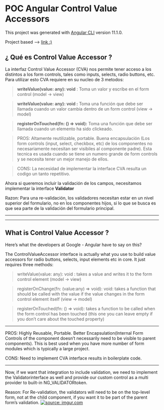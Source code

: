 # POC Angular Control Value Accessors

This project was generated with [Angular CLI](https://github.com/angular/angular-cli) version 11.1.0.

Project based -->  [link :) ](https://indepth.dev/posts/1245/angular-nested-reactive-forms-using-controlvalueaccessors-cvas)

## ¿ Qué es Control Value Accessor ?
La interfaz Control Value Accessor (CVA) nos permite tener acceso a los distintos a los form controls, tales como inputs, selects, radio buttons, etc. Para utilizar esto CVA requiere en su nucleo de 3 metodos:
> **writeValue(value: any): void** : Toma un valor y escribe en el form control (model -> view)

> **writeValue(value: any): void :** Toma una función que debe ser llamada cuando un valor cambia dentro de un form control (view -> model)

> **registerOnTouched(fn: () => void):** Toma una función que debe ser llamada cuando un elemento ha sido clickeado.

> PROS: Altamente reutilizable, portable. Buena encapsulación (Los form controls (input, select, checkbox, etc) de los componentes no necesariamente necesitan ser visibiles al componente padre). Esta tecnica es usada cuando se tiene un numero grande de form controls y se necesita tener un mejor manejo de ellos.

> CONS: La necesidad de implementar la interface CVA resulta un codigo un tanto repetitivo.

Ahora si queremos incluir la validación de los campos, necesitamos implementar la interface **Validator**

Razon: Para una re-validación, los validadores necesitan estar en un nivel superior del formulario, no en los componentes hijos, si lo que se busca es que sea parte de la validación del formulario principal.
___
___
## What is Control Value Accessor ?

Here’s what the developers at Google - Angular have to say on this?

The ControlValueAccessor interface is actually what you use to build value accessors for radio buttons, selects, input elements etc in core. It just requires three methods:
> writeValue(value: any): void : takes a value and writes it to the form control element (model -> view)

> registerOnChange(fn: (value:any) => void): void: takes a function that should be called with the value if the value changes in the form control element itself (view -> model)

> registerOnTouched(fn: () => void): takes a function to be called when the form control has been touched (this one you can leave empty if you don’t care about the touched property)
___
PROS: Highly Reusable, Portable. Better Encapsulation(Internal Form Controls of the component doesn’t necessarily need to be visible to parent components). This is best used when you have more number of form modules which is typically a large project.

CONS: Need to implement CVA interface results in boilerplate code.
___

Now, if we want that integration to include validation, we need to implement the Validatorinterface as well and provide our custom control as a multi provider to built-in NG_VALIDATORtoken.

Reason:
For Re-validation, the validators will need to be on the top-level form, not at the child component, if you want it to be part of the parent form’s validation.
<a href="https://imgur.com/ne2Jdff"><img src="https://i.imgur.com/ne2Jdff.png" title="source: imgur.com" /></a>
